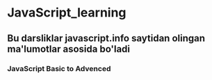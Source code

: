 # JavaScript_learning

## Bu darsliklar javascript.info saytidan olingan ma'lumotlar asosida bo'ladi
### JavaScript Basic to Advenced

